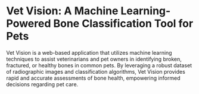# Vet Vision: A Machine Learning-Powered Bone Classification Tool for Pets

Vet Vision is a web-based application that utilizes machine learning techniques to assist veterinarians and pet owners in identifying broken, fractured, or healthy bones in common pets. By leveraging a robust dataset of radiographic images and classification algorithms, Vet Vision provides rapid and accurate assessments of bone health, empowering informed decisions regarding pet care.
